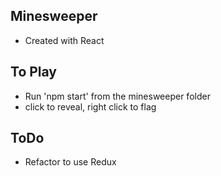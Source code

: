 ## Minesweeper
- Created with React

## To Play
- Run 'npm start' from the minesweeper folder
- click to reveal, right click to flag

## ToDo
- Refactor to use Redux
